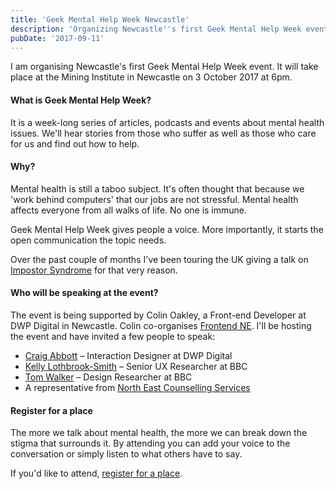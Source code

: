 ```yaml
---
title: 'Geek Mental Help Week Newcastle'
description: 'Organizing Newcastle''s first Geek Mental Help Week event to discuss mental health in tech'
pubDate: '2017-09-11'
---
```


I am organising Newcastle's first Geek Mental Help Week event. It will take place at the Mining Institute in Newcastle on 3 October 2017 at 6pm.

#### What is Geek Mental Help Week?

It is a week-long series of articles, podcasts and events about mental health issues. We'll hear stories from those who suffer as well as those who care for us and find out how to help.

#### Why?

Mental health is still a taboo subject. It's often thought that because we 'work behind computers' that our jobs are not stressful. Mental health affects everyone from all walks of life. No one is immune.

Geek Mental Help Week gives people a voice. More importantly, it starts the open communication the topic needs.

Over the past couple of months I've been touring the UK giving a talk on [Impostor Syndrome](https://www.gavinelliott.co.uk/talks/imposter-syndrome/) for that very reason.

#### Who will be speaking at the event?

The event is being supported by Colin Oakley, a Front-end Developer at DWP Digital in Newcastle. Colin co-organises [Frontend NE](https://frontendne.co.uk/). I'll be hosting the event and have invited a few people to speak:

- [Craig Abbott](https://twitter.com/abbott567) – Interaction Designer at DWP Digital
- [Kelly Lothbrook-Smith](https://twitter.com/Kayelesss) – Senior UX Researcher at BBC
- [Tom Walker](https://twitter.com/WalkerUXRanger) – Design Researcher at BBC
- A representative from [North East Counselling Services](https://www.necounselling.org.uk/)

#### Register for a place

The more we talk about mental health, the more we can break down the stigma that surrounds it. By attending you can add your voice to the conversation or simply listen to what others have to say.

If you'd like to attend, [register for a place](https://ti.to/geek-mental-help-week-newcastle/2017).